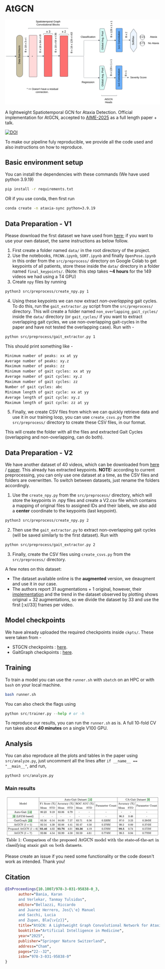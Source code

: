 # AtGCN
![AtGCN](assets/atgcn.png)

A lightweight Spatiotemporal GCN for Ataxia Detection.
Official implementation for AtGCN, accepted to [AIME-2025](https://aime25.aimedicine.info/) as a full length paper + talk.

[![DOI](https://img.shields.io/badge/DOI-10.1007%2F978--3--031--95838--0__3-blue?style=flat&link=https://doi.org/10.1007/978-3-031-95838-0_3)](https://doi.org/10.1007/978-3-031-95838-0_3)


To make our pipeline fuly reproducible, we provide all the code used and also instructions on how to reproduce.

## Basic environment setup
You can install the dependencies with these commands (We have used python 3.9.19)
```bash
pip install -r requirements.txt
```
OR if you use conda, then first run
```bash
conda create -n ataxia-sync python=3.9.19
```

## Data Preparation - V1
Please download the first dataset we have used from [here](https://github.com/ROC-HCI/Automated-Ataxia-Gait); if you want to use your own dataset, the same instructions as below follow.

1. First create a folder named `data/` in the root directory of the project.
2. Use the notebooks, `FRCNN.ipynb`, `SORT.ipynb` and finally `OpenPose.ipynb` in this order from the `src/preprocess/` directory on Google Colab to get keypoints of all patients, store these inside the `data/` directory in a folder named `final_keypoints/`. (Note: this step takes **~4 hours** for the 149 videos we had using a T4 GPU)
3. Create `npy` files by running
```bash
python3 src/preprocess/create_npy.py 1
```
4. Using these keypoints we can now extract *non-overlapping* gait cycles. To do this, run the `gait_extractor.py` script from the `src/preprocess/` directory. This will create a folder named `non_overlapping_gait_cycles/` inside the `data/` directory (or `gait_cycles/` if you want to extract overlapping gait cycles, we use non-overlapping gait-cycles in the paper and have not tested the overlapping case). Run with -
```bash
python src/preprocess/gait_extractor.py 1
```
This should print something like - 
```bash
Minimum number of peaks: xx at yy
Average number of peaks: xy.z
Maximum number of peaks: zz
Minimum number of gait cycles: xx at yy
Average number of gait cycles: xy.z
Maximum number of gait cycles: zz
Number of gait cycles: abc
Minimum length of gait cycle: xx at yy
Average length of gait cycle: xy.z
Maximum length of gait cycle: zz at yy
```
5. Finally, we create CSV files from which we can quickly retrieve data and use it in our training loop, you can use `create_csvs.py` from the `src/preprocess/` directory to create these CSV files, in our format.

This will create the folder with all the files and extracted Gait Cycles (overlapping and non-overlapping, can do both).

## Data Preparation - V2
We have another dataset of 40 videos, which can be downloaded from [here](https://data.mendeley.com/datasets/2vkk2r9tx3/1) / [paper](https://hisham246.github.io/uploads/iecbes2022khalil.pdf). This already has extracted keypoints. **NOTE:** according to current preprocessing, you can only use one dataset at a time, as the CSV files and folders are overwritten. To switch between datasets, just rename the folders accordingly.

1. Use the `create_npy.py` from the `src/preprocess/` directory, which will store the keypoints in .npy files and create a V2.csv file which contains a mapping of original files to assigned IDs and their labels, we also add a **center** coordinate to the keypoints (last keypoint).
```bash
python3 src/preprocess/create_npy.py 2
```
2. Then use the `gait_extractor.py` to extract non-overlapping gait cycles (will be saved similarly to the first dataset). Run with 
```bash
python src/preprocess/gait_extractor.py 2
```
3. Finally, create the CSV files using `create_csvs.py` from the `src/preprocess/` directory.

A few notes on this dataset:
- The dataset available online is the **augmented** version, we deaugment and use it in our case.
- The authors report 31 augmentations + 1 original, however, their [implementation](https://github.com/hisham246/AtaxiaNet/tree/main) and the trend in the dataset observed by plotting shows original + 32 augmentations, so we divide the dataset by 33 and use the first \[:x//33\] frames per video.


## Model checkpoints
We have already uploaded the required checkpoints inside `ckpts/`. These were taken from -
- STGCN checkpoints : [here](https://github.com/yysijie/st-gcn/blob/master/OLD_README.md).
- GaitGraph checkpoints : [here](https://github.com/tteepe/GaitGraph).


## Training
To train a model you can use the `runner.sh` with `sbatch` on an HPC or with `bash` on your local machine.
```bash
bash runner.sh
```
You can also check the flags using 
```python
python src/trainer.py --help # or -h
```
To reproduce our results, you can run the `runner.sh` as is. A full 10-fold CV run takes about **40 minutes** on a single V100 GPU.

## Analysis
You can also reproduce all the plots and tables in the paper using `src/analyze.py`, just uncomment all the lines after `if __name__ == "__main__"`, and run,
```bash
python3 src/analyze.py
```
### Main results
![Results](assets/results.png)

Please create an issue if you need some functionality or the code doesn't work as intended. Thank you!

## Citation
```bibtex
@InProceedings{10.1007/978-3-031-95838-0_3,
      author="Bania, Karan 
      and Verlekar, Tanmay Tulsidas",
      editor="Bellazzi, Riccardo
      and Juarez Herrero, Jos{\'e} Manuel
      and Sacchi, Lucia
      and Zupan, Bla{\v{z}}",
      title="AtGCN: A Lightweight Graph Convolutional Network for Ataxic Gait Detection",
      booktitle="Artificial Intelligence in Medicine",
      year="2025",
      publisher="Springer Nature Switzerland",
      address="Cham",
      pages="22--32",
      isbn="978-3-031-95838-0"
}
```
